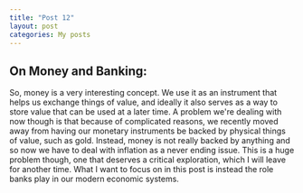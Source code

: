 ```yaml
---
title: "Post 12"
layout: post
categories: My posts
---
```


## On Money and Banking:

So, money is a very interesting concept. We use it as an instrument that helps us exchange things of value, and ideally it also serves as a way to store value that can be used at a later time. A problem we're dealing with now though is that because of complicated reasons, we recently moved away from having our monetary instruments be backed by physical things of value, such as gold. Instead, money is not really backed by anything and so now we have to deal with inflation as a never ending issue. This is a huge problem though, one that deserves a critical exploration, which I will leave for another time. What I want to focus on in this post is instead the role banks play in our modern economic systems.






